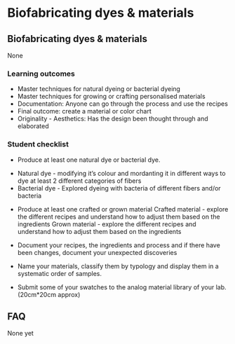 # Biofabricating dyes & materials

## Biofabricating dyes & materials

None
### Learning outcomes

* Master techniques for natural dyeing or bacterial dyeing
* Master techniques for growing or crafting personalised materials
* Documentation: Anyone can go through the process and use the recipes
* Final outcome: create a material or color chart
* Originality - Aesthetics: Has the design been thought through and elaborated

### Student checklist

* Produce at least one natural dye or bacterial dye.
- Natural dye - modifying it’s colour and mordanting it in different ways to dye at least 2 different categories of fibers
- Bacterial dye - Explored dyeing with bacteria of different fibers and/or bacteria

* Produce at least one crafted or grown material
Crafted material - explore the different recipes and understand how to adjust them based on the ingredients
Grown material - explore the different recipes and understand how to adjust them based on the ingredients

* Document your recipes, the ingredients and process and if there have been changes, document your unexpected discoveries
* Name your materials, classify them by typology and display them in a systematic order of samples.
* Submit some of your swatches to the analog material library of your lab. (20cm*20cm approx)

## FAQ

None yet

